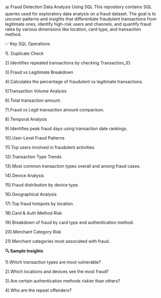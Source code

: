 📊 Fraud Detection Data Analysis Using SQL
This repository contains SQL queries used for exploratory data analysis on a fraud dataset. The goal is to uncover patterns and insights that differentiate fraudulent transactions from legitimate ones, identify high-risk users and channels, and quantify fraud rates by various dimensions like location, card type, and transaction method.

✅ Key SQL Operations

1). Duplicate Check

2).Identifies repeated transactions by checking Transaction_ID.

3).Fraud vs Legitimate Breakdown

4).Calculates the percentage of fraudulent vs legitimate transactions.

5)Transaction Volume Analysis

6).Total transaction amount.

7).Fraud vs Legit transaction amount comparison.

8).Temporal Analysis

9).Identifies peak fraud days using transaction date rankings.

10).User-Level Fraud Patterns

11).Top users involved in fraudulent activities.

12).Transaction Type Trends

13).Most common transaction types overall and among fraud cases.

14).Device Analysis

15).Fraud distribution by device type.

16).Geographical Analysis

17).Top fraud hotspots by location.

18).Card & Auth Method Risk

19).Breakdown of fraud by card type and authentication method.

20).Merchant Category Risk

21).Merchant categories most associated with fraud.

**🔍 Sample Insights**

1).Which transaction types are most vulnerable?

2).Which locations and devices see the most fraud?

3).Are certain authentication methods riskier than others?

4).Who are the repeat offenders?
